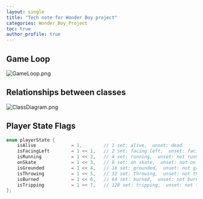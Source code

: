 ```yaml
---
layout: single
title: "Tech note for Wonder Boy project"
categories: Wonder_Boy_Project
toc: true
author_profile: true
---
```


## Game Loop
![GameLoop.png](../../assets/images/Loop.png)

## Relationships between classes
![ClassDiagram.png](../../assets/images/Classes.png)

## Player State Flags
```c
enum playerState {
    isAlive             = 1,        // 1 set: alive,  unset: dead
    isFacingLeft        = 1 << 1,   // 2 set: facing left,  unset: facing right
    isRunning	        = 1 << 2,   // 4 set: running,  unset: not running, stand
    onSkate             = 1 << 3,   // 8 set: on skate,  unset: not on skate
    isGrounded          = 1 << 4,   // 16 set: grounded,  unset: not grounded
    isThrowing	        = 1 << 5,   // 32 set: throwing,  unset: not throwing
    isBurned            = 1 << 6,   // 64 set: burned,  unset: not burned
    isTripping          = 1 << 7,   // 128 set: tripping,  unset: not tripping
};
```